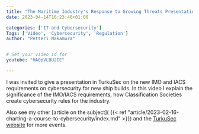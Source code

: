 ```yaml
---
title: "The Maritime Industry's Response to Growing Threats Presentation"
date: 2023-04-14T16:23:40+01:00

categories: ['IT and Cybersecurity']
Tags: ['Video', 'Cybersecurity', 'Regulation']
author: "Petteri Nakamura"


# Set your video id for
youtube: "HA0pVLBU2IE"

---
```


I was invited to give a presentation in TurkuSec on the new IMO and IACS requirements on cybersecurity for new ship builds. In this video I explain the significance of the IMO/IACS requirements, how Classification Societies create cybersecurity rules for the industry.

Also see my other [article on the subject]( {{< ref "article/2023-02-16-charting-a-course-to-cybersecurity/index.md" >}}) and the [TurkuSec website](https://turkusec.fi/) for more events.
